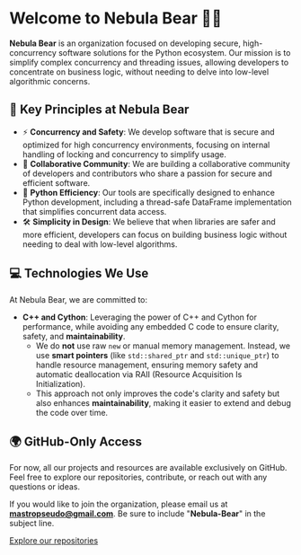 # Welcome to Nebula Bear 🌌🐻

**Nebula Bear** is an organization focused on developing secure, high-concurrency software solutions for the Python ecosystem. Our mission is to simplify complex concurrency and threading issues, allowing developers to concentrate on business logic, without needing to delve into low-level algorithmic concerns.

## 🌟 Key Principles at Nebula Bear

- ⚡ **Concurrency and Safety**: We develop software that is secure and optimized for high concurrency environments, focusing on internal handling of locking and concurrency to simplify usage.
- 🤝 **Collaborative Community**: We are building a collaborative community of developers and contributors who share a passion for secure and efficient software.
- 🐍 **Python Efficiency**: Our tools are specifically designed to enhance Python development, including a thread-safe DataFrame implementation that simplifies concurrent data access.
- 🛠️ **Simplicity in Design**: We believe that when libraries are safer and more efficient, developers can focus on building business logic without needing to deal with low-level algorithms.

## 💻 Technologies We Use

At Nebula Bear, we are committed to:
- **C++ and Cython**: Leveraging the power of C++ and Cython for performance, while avoiding any embedded C code to ensure clarity, safety, and **maintainability**. 
   - We do **not** use raw `new` or manual memory management. Instead, we use **smart pointers** (like `std::shared_ptr` and `std::unique_ptr`) to handle resource management, ensuring memory safety and automatic deallocation via RAII (Resource Acquisition Is Initialization).
   - This approach not only improves the code's clarity and safety but also enhances **maintainability**, making it easier to extend and debug the code over time.

## 🌍 GitHub-Only Access

For now, all our projects and resources are available exclusively on GitHub. Feel free to explore our repositories, contribute, or reach out with any questions or ideas.

If you would like to join the organization, please email us at **mastropseudo@gmail.com**. Be sure to include "**Nebula-Bear**" in the subject line.

[Explore our repositories](https://github.com/nebula-bear)
